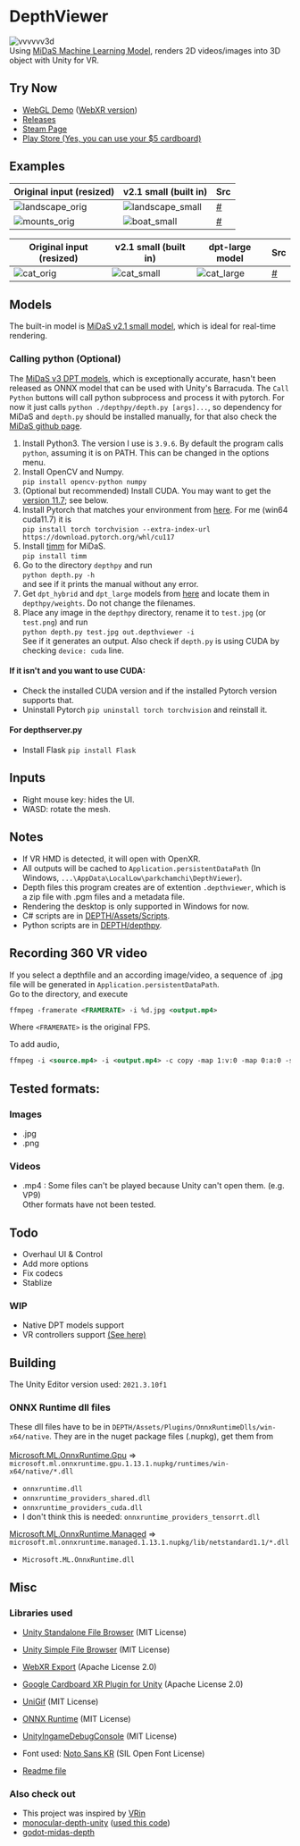 # DepthViewer
![vvvvvv3d](./examples/vvvvvv3d.jpg) \
Using [MiDaS Machine Learning Model](https://github.com/isl-org/MiDaS), renders 2D videos/images into 3D object with Unity for VR.

## Try Now
- [WebGL Demo](https://parkchamchi.github.io/DepthViewer/) ([WebXR version](https://parkchamchi.github.io/DepthViewer/vr_version/))
- [Releases](https://github.com/parkchamchi/DepthViewer/releases)
- [Steam Page](https://store.steampowered.com/app/2218510/DepthViewer/)
- [Play Store (Yes, you can use your $5 cardboard)](https://play.google.com/store/apps/details?id=com.parkchamchi.DepthViewer)

## Examples

| Original input (resized) | v2.1 small (built in) | Src |
| --- | --- | --- |
| ![landscape_orig](./examples/landscape_orig.jpg) | ![landscape_small](./examples/landscape_100.jpg) | [#](https://commons.wikimedia.org/wiki/File:%D0%9F%D0%B0%D0%BD%D0%BE%D1%80%D0%B0%D0%BC%D0%B0_%D0%86%D0%BD%D1%82%D0%B5%D0%B3%D1%80%D0%B0%D0%BB%D1%83.jpg) |
| ![mounts_orig](./examples/mounts_orig.jpg) | ![boat_small](./examples/mounts_100.jpg) | [#](https://pixnio.com/media/lake-dark-blue-glacier-mountain-peak-landscape) |

| Original input (resized) | v2.1 small (built in) | dpt-large model | Src |
| --- | --- | --- | --- |
| ![cat_orig](./examples/cat_orig.gif) | ![cat_small](./examples/cat_100.gif) | ![cat_large](./examples/cat_400.gif) | [#](https://commons.wikimedia.org/wiki/File:Cat_kneading_blanket.gk.webm) |

## Models
The built-in model is [MiDaS v2.1 small model](https://github.com/isl-org/MiDaS/releases/tag/v2_1), which is ideal for real-time rendering.

### Calling python (Optional)
The [MiDaS v3 DPT models](https://github.com/isl-org/MiDaS), which is exceptionally accurate, hasn't been released as ONNX model that can be used with Unity's Barracuda.
The `Call Python` buttons will call python subprocess and process it with pytorch. 
For now it just calls `python ./depthpy/depth.py [args]...`, so dependency for MiDaS and `depth.py` should be installed manually, for that also check the [MiDaS github page](https://github.com/isl-org/MiDaS). 

1. Install Python3. The version I use is `3.9.6`. By default the program calls `python`, assuming it is on PATH. This can be changed in the options menu.
2. Install OpenCV and Numpy. <br>
`pip install opencv-python numpy`
3. (Optional but recommended) Install CUDA. You may want to get the [version 11.7](https://developer.nvidia.com/cuda-11-7-0-download-archive); see below.
4. Install Pytorch that matches your environment from [here](https://pytorch.org/get-started/locally/). For me (win64 cuda11.7) it is <br>
`pip install torch torchvision --extra-index-url https://download.pytorch.org/whl/cu117`
5. Install [timm](https://pypi.org/project/timm/) for MiDaS. <br>
`pip install timm`
6. Go to the directory `depthpy` and run <br>
`python depth.py -h` <br>
and see if it prints the manual without any error.
7. Get `dpt_hybrid` and `dpt_large` models from [here](https://github.com/isl-org/MiDaS#setup) and locate them in `depthpy/weights`. Do not change the filenames.
8. Place any image in the `depthpy` directory, rename it to `test.jpg` (or `test.png`) and run <br>
`python depth.py test.jpg out.depthviewer -i` <br>
See if it generates an output. Also check if `depth.py` is using CUDA by checking `device: cuda` line.

#### If it isn't and you want to use CUDA:
- Check the installed CUDA version and if the installed Pytorch version supports that.
- Uninstall Pytorch `pip uninstall torch torchvision` and reinstall it.

#### For depthserver.py
- Install Flask `pip install Flask`

## Inputs
- Right mouse key: hides the UI.
- WASD: rotate the mesh.

## Notes
- If VR HMD is detected, it will open with OpenXR.
- All outputs will be cached to `Application.persistentDataPath` (In Windows, `...\AppData\LocalLow\parkchamchi\DepthViewer`).
- Depth files this program creates are of extention `.depthviewer`, which is a zip file with .pgm files and a metadata file.
- Rendering the desktop is only supported in Windows for now.
- C# scripts are in [DEPTH/Assets/Scripts](DEPTH/Assets/Scripts).
- Python scripts are in [DEPTH/depthpy](DEPTH/depthpy).

## Recording 360 VR video
If you select a depthfile and an according image/video, a sequence of .jpg file will be generated in `Application.persistentDataPath`. \
Go to the directory, and execute
```xml
ffmpeg -framerate <FRAMERATE> -i %d.jpg <output.mp4>
```
Where `<FRAMERATE>` is the original FPS. 

To add audio,
```xml
ffmpeg -i <source.mp4> -i <output.mp4> -c copy -map 1:v:0 -map 0:a:0 -shortest <output_w_audio.mp4>
```

## Tested formats:
### Images
- .jpg
- .png

### Videos
- .mp4 : 
Some files can't be played because Unity can't open them. (e.g. VP9) \
Other formats have not been tested.

## Todo
- Overhaul UI & Control
- Add more options
- Fix codecs
- Stablize
### WIP
- Native DPT models support
- VR controllers support [(See here)](https://github.com/parkchamchi/UnityVRControllerTest)

## Building
The Unity Editor version used: `2021.3.10f1`

### ONNX Runtime dll files
These dll files have to be in `DEPTH/Assets/Plugins/OnnxRuntimeDlls/win-x64/native`.
They are in the nuget package files (.nupkg), get them from <br>
<br>
[Microsoft.ML.OnnxRuntime.Gpu](https://www.nuget.org/packages/Microsoft.ML.OnnxRuntime.Gpu/) => `microsoft.ml.onnxruntime.gpu.1.13.1.nupkg/runtimes/win-x64/native/*.dll` <br>
- `onnxruntime.dll`
- `onnxruntime_providers_shared.dll`
- `onnxruntime_providers_cuda.dll`
- I don't think this is needed: `onnxruntime_providers_tensorrt.dll`

[Microsoft.ML.OnnxRuntime.Managed](https://www.nuget.org/packages/Microsoft.ML.OnnxRuntime.Managed/) => `microsoft.ml.onnxruntime.managed.1.13.1.nupkg/lib/netstandard1.1/*.dll` <br>
- `Microsoft.ML.OnnxRuntime.dll`

## Misc
### Libraries used
- [Unity Standalone File Browser](https://github.com/gkngkc/UnityStandaloneFileBrowser) (MIT License)
- [Unity Simple File Browser](https://github.com/yasirkula/UnitySimpleFileBrowser) (MIT License)
- [WebXR Export](https://github.com/De-Panther/unity-webxr-export) (Apache License 2.0)
- [Google Cardboard XR Plugin for Unity](https://github.com/googlevr/cardboard-xr-plugin) (Apache License 2.0)
- [UniGif](https://github.com/WestHillApps/UniGif) (MIT License)
- [ONNX Runtime](https://github.com/microsoft/onnxruntime) (MIT License)
- [UnityIngameDebugConsole](https://github.com/yasirkula/UnityIngameDebugConsole) (MIT License)

- Font used: [Noto Sans KR](https://fonts.google.com/noto/specimen/Noto+Sans+KR) (SIL Open Font License)
- [Readme file](DEPTH/Assets/Assets/README.txt)

### Also check out
- This project was inspired by [VRin](https://www.vrin.app/)
- [monocular-depth-unity](https://github.com/GeorgeAdamon/monocular-depth-unity) ([used this code](https://github.com/GeorgeAdamon/monocular-depth-unity/blob/main/MonocularDepthBarracuda/Packages/DepthFromImage/Runtime/DepthFromImage.cs))
- [godot-midas-depth](https://github.com/lewiji/godot-midas-depth)